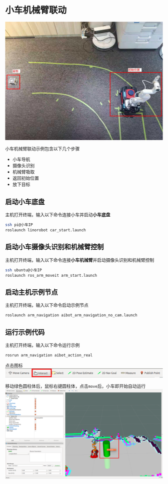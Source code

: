 # 小车机械臂联动

![aibot_example](../pic/aibot_example.jpg)

小车机械臂联动示例包含以下几个步骤

* 小车导航
* 摄像头识别
* 机械臂吸取
* 返回初始位置
* 放下目标


## 启动小车底盘

主机打开终端，输入以下命令连接小车并启动**小车底盘**

```bash
ssh pi@小车IP
roslaunch linorobot car_start.launch
```

## 启动小车摄像头识别和机械臂控制

主机打开终端，输入以下命令连接**小车机械臂**并启动摄像头识别和机械臂控制

```bash
ssh ubuntu@小车IP
roslaunch ros_arm_moveit arm_start.launch
```


## 启动主机示例节点

主机打开终端，输入以下命令启动示例节点
```bash
roslaunch arm_navigation aibot_arm_navigation_no_cam.launch
```


## 运行示例代码

主机打开终端，输入以下命令运行示例
```bash
rosrun arm_navigation aibot_action_real
```

点击图标
![aibot_example_button](../pic/aibot_example_button.png)

移动绿色圆柱体后，鼠标右键圆柱体，点击`move`后，小车即开始自动运行
![aibot_example_rviz](../pic/aibot_example_rviz.png)
